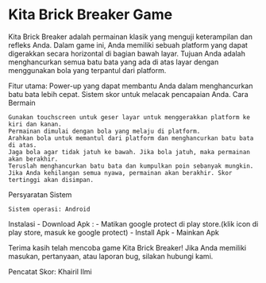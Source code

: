 <h1>Kita Brick Breaker Game</h1>



Kita Brick Breaker adalah permainan klasik yang menguji keterampilan dan refleks Anda. Dalam game ini, Anda memiliki sebuah platform yang dapat digerakkan secara horizontal di bagian bawah layar. Tujuan Anda adalah menghancurkan semua batu bata yang ada di atas layar dengan menggunakan bola yang terpantul dari platform.

Fitur utama:
    Power-up yang dapat membantu Anda dalam menghancurkan batu bata lebih cepat.
    Sistem skor untuk melacak pencapaian Anda.
Cara Bermain

    Gunakan touchscreen untuk geser layar untuk menggerakkan platform ke kiri dan kanan.
    Permainan dimulai dengan bola yang melaju di platform.
    Arahkan bola untuk memantul dari platform dan menghancurkan batu bata di atas.
    Jaga bola agar tidak jatuh ke bawah. Jika bola jatuh, maka permainan akan berakhir.
    Teruslah menghancurkan batu bata dan kumpulkan poin sebanyak mungkin.
    Jika Anda kehilangan semua nyawa, permainan akan berakhir. Skor tertinggi akan disimpan.

Persyaratan Sistem

    Sistem operasi: Android
Instalasi
    - Download Apk : 
    - Matikan google protect di play store.(klik icon di play store, masuk ke google protect)
    - Install Apk
    - Mainkan Apk

Terima kasih telah mencoba game Kita Brick Breaker! Jika Anda memiliki masukan, pertanyaan, atau laporan bug, silakan hubungi kami.

Pencatat Skor: Khairil Ilmi
